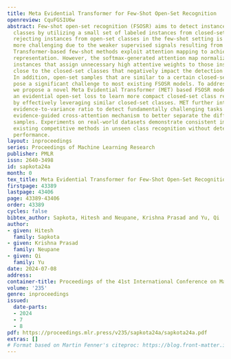 ```yaml
---
title: Meta Evidential Transformer for Few-Shot Open-Set Recognition
openreview: CquFGSIU6w
abstract: Few-shot open-set recognition (FSOSR) aims to detect instances from unseen
  classes by utilizing a small set of labeled instances from closed-set classes. Accurately
  rejecting instances from open-set classes in the few-shot setting is fundamentally
  more challenging due to the weaker supervised signals resulting from fewer labels.
  Transformer-based few-shot methods exploit attention mapping to achieve a consistent
  representation. However, the softmax-generated attention map normalizes all the
  instances that assign unnecessary high attentive weights to those instances not
  close to the closed-set classes that negatively impact the detection performance.
  In addition, open-set samples that are similar to a certain closed-set class also
  pose a significant challenge to most existing FSOSR models. To address these challenges,
  we propose a novel Meta Evidential Transformer (MET) based FSOSR model that uses
  an evidential open-set loss to learn more compact closed-set class representations
  by effectively leveraging similar closed-set classes. MET further integrates an
  evidence-to-variance ratio to detect fundamentally challenging tasks and uses an
  evidence-guided cross-attention mechanism to better separate the difficult open-set
  samples. Experiments on real-world datasets demonstrate consistent improvement over
  existing competitive methods in unseen class recognition without deteriorating closed-set
  performance.
layout: inproceedings
series: Proceedings of Machine Learning Research
publisher: PMLR
issn: 2640-3498
id: sapkota24a
month: 0
tex_title: Meta Evidential Transformer for Few-Shot Open-Set Recognition
firstpage: 43389
lastpage: 43406
page: 43389-43406
order: 43389
cycles: false
bibtex_author: Sapkota, Hitesh and Neupane, Krishna Prasad and Yu, Qi
author:
- given: Hitesh
  family: Sapkota
- given: Krishna Prasad
  family: Neupane
- given: Qi
  family: Yu
date: 2024-07-08
address:
container-title: Proceedings of the 41st International Conference on Machine Learning
volume: '235'
genre: inproceedings
issued:
  date-parts:
  - 2024
  - 7
  - 8
pdf: https://proceedings.mlr.press/v235/sapkota24a/sapkota24a.pdf
extras: []
# Format based on Martin Fenner's citeproc: https://blog.front-matter.io/posts/citeproc-yaml-for-bibliographies/
---
```

